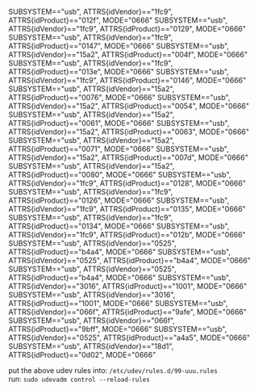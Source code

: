 SUBSYSTEM=="usb", ATTRS{idVendor}=="1fc9", ATTRS{idProduct}=="012f", MODE="0666"
SUBSYSTEM=="usb", ATTRS{idVendor}=="1fc9", ATTRS{idProduct}=="0129", MODE="0666"
SUBSYSTEM=="usb", ATTRS{idVendor}=="1fc9", ATTRS{idProduct}=="0147", MODE="0666"
SUBSYSTEM=="usb", ATTRS{idVendor}=="15a2", ATTRS{idProduct}=="004f", MODE="0666"
SUBSYSTEM=="usb", ATTRS{idVendor}=="1fc9", ATTRS{idProduct}=="013e", MODE="0666"
SUBSYSTEM=="usb", ATTRS{idVendor}=="1fc9", ATTRS{idProduct}=="0146", MODE="0666"
SUBSYSTEM=="usb", ATTRS{idVendor}=="15a2", ATTRS{idProduct}=="0076", MODE="0666"
SUBSYSTEM=="usb", ATTRS{idVendor}=="15a2", ATTRS{idProduct}=="0054", MODE="0666"
SUBSYSTEM=="usb", ATTRS{idVendor}=="15a2", ATTRS{idProduct}=="0061", MODE="0666"
SUBSYSTEM=="usb", ATTRS{idVendor}=="15a2", ATTRS{idProduct}=="0063", MODE="0666"
SUBSYSTEM=="usb", ATTRS{idVendor}=="15a2", ATTRS{idProduct}=="0071", MODE="0666"
SUBSYSTEM=="usb", ATTRS{idVendor}=="15a2", ATTRS{idProduct}=="007d", MODE="0666"
SUBSYSTEM=="usb", ATTRS{idVendor}=="15a2", ATTRS{idProduct}=="0080", MODE="0666"
SUBSYSTEM=="usb", ATTRS{idVendor}=="1fc9", ATTRS{idProduct}=="0128", MODE="0666"
SUBSYSTEM=="usb", ATTRS{idVendor}=="1fc9", ATTRS{idProduct}=="0126", MODE="0666"
SUBSYSTEM=="usb", ATTRS{idVendor}=="1fc9", ATTRS{idProduct}=="0135", MODE="0666"
SUBSYSTEM=="usb", ATTRS{idVendor}=="1fc9", ATTRS{idProduct}=="0134", MODE="0666"
SUBSYSTEM=="usb", ATTRS{idVendor}=="1fc9", ATTRS{idProduct}=="012b", MODE="0666"
SUBSYSTEM=="usb", ATTRS{idVendor}=="0525", ATTRS{idProduct}=="b4a4", MODE="0666"
SUBSYSTEM=="usb", ATTRS{idVendor}=="0525", ATTRS{idProduct}=="b4a4", MODE="0666"
SUBSYSTEM=="usb", ATTRS{idVendor}=="0525", ATTRS{idProduct}=="b4a4", MODE="0666"
SUBSYSTEM=="usb", ATTRS{idVendor}=="3016", ATTRS{idProduct}=="1001", MODE="0666"
SUBSYSTEM=="usb", ATTRS{idVendor}=="3016", ATTRS{idProduct}=="1001", MODE="0666"
SUBSYSTEM=="usb", ATTRS{idVendor}=="066f", ATTRS{idProduct}=="9afe", MODE="0666"
SUBSYSTEM=="usb", ATTRS{idVendor}=="066f", ATTRS{idProduct}=="9bff", MODE="0666"
SUBSYSTEM=="usb", ATTRS{idVendor}=="0525", ATTRS{idProduct}=="a4a5", MODE="0666"
SUBSYSTEM=="usb", ATTRS{idVendor}=="18d1", ATTRS{idProduct}=="0d02", MODE="0666"


put the above udev rules into: `/etc/udev/rules.d/99-uuu.rules`  
run: `sudo udevadm control --reload-rules`
